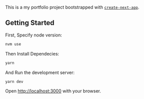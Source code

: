 This is a my portfolio project bootstrapped with [`create-next-app`](https://github.com/vercel/next.js/tree/canary/packages/create-next-app).

## Getting Started

First, Specify node version:

```bash
nvm use

```

Then Install Dependecies:

```bash
yarn

```

And Run the development server:

```bash
yarn dev

```

Open [http://localhost:3000](http://localhost:3000) with your browser.